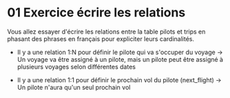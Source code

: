 # 01 Exercice écrire les relations

Vous allez essayer d'écrire les relations entre la table pilots et trips en phasant des phrases en français pour expliciter leurs cardinalités.

- Il y a une relation 1:N pour définir le pilote qui va s'occuper du voyage
  -> Un voyage va être assigné à un pilote, mais un pilote peut être assigné à plusieurs voyages selon différentes dates

- Il y a une relation 1:1 pour définir le prochain vol du pilote (next_flight)
  -> Un pilote n'aura qu'un seul prochain vol
